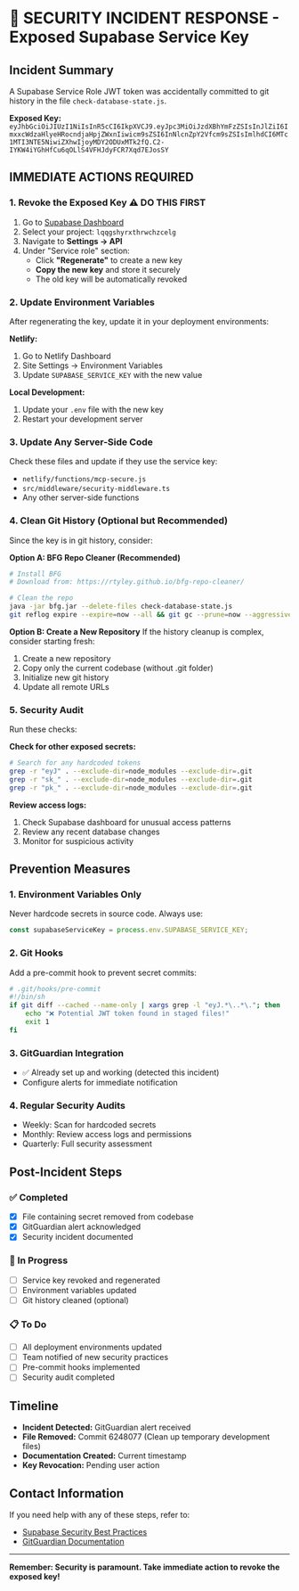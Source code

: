 # 🚨 SECURITY INCIDENT RESPONSE - Exposed Supabase Service Key

## Incident Summary
A Supabase Service Role JWT token was accidentally committed to git history in the file `check-database-state.js`.

**Exposed Key:** `eyJhbGciOiJIUzI1NiIsInR5cCI6IkpXVCJ9.eyJpc3MiOiJzdXBhYmFzZSIsInJlZiI6ImxxcWdzaHlyeHRocndjaHpjZWxnIiwicm9sZSI6InNlcnZpY2Vfcm9sZSIsImlhdCI6MTc1MTI3NTE5NiwiZXhwIjoyMDY2ODUxMTk2fQ.C2-IYKW4iYGhHfCu6qOLlS4VFHJdyFCR7Xqd7EJosSY`

## IMMEDIATE ACTIONS REQUIRED

### 1. Revoke the Exposed Key ⚠️ **DO THIS FIRST**
1. Go to [Supabase Dashboard](https://supabase.com/dashboard)
2. Select your project: `lqqgshyrxthrwchzcelg`
3. Navigate to **Settings → API**
4. Under "Service role" section:
   - Click **"Regenerate"** to create a new key
   - **Copy the new key** and store it securely
   - The old key will be automatically revoked

### 2. Update Environment Variables
After regenerating the key, update it in your deployment environments:

**Netlify:**
1. Go to Netlify Dashboard
2. Site Settings → Environment Variables
3. Update `SUPABASE_SERVICE_KEY` with the new value

**Local Development:**
1. Update your `.env` file with the new key
2. Restart your development server

### 3. Update Any Server-Side Code
Check these files and update if they use the service key:
- `netlify/functions/mcp-secure.js`
- `src/middleware/security-middleware.ts`
- Any other server-side functions

### 4. Clean Git History (Optional but Recommended)
Since the key is in git history, consider:

**Option A: BFG Repo Cleaner (Recommended)**
```bash
# Install BFG
# Download from: https://rtyley.github.io/bfg-repo-cleaner/

# Clean the repo
java -jar bfg.jar --delete-files check-database-state.js
git reflog expire --expire=now --all && git gc --prune=now --aggressive
```

**Option B: Create a New Repository**
If the history cleanup is complex, consider starting fresh:
1. Create a new repository
2. Copy only the current codebase (without .git folder)
3. Initialize new git history
4. Update all remote URLs

### 5. Security Audit
Run these checks:

**Check for other exposed secrets:**
```bash
# Search for any hardcoded tokens
grep -r "eyJ" . --exclude-dir=node_modules --exclude-dir=.git
grep -r "sk_" . --exclude-dir=node_modules --exclude-dir=.git
grep -r "pk_" . --exclude-dir=node_modules --exclude-dir=.git
```

**Review access logs:**
1. Check Supabase dashboard for unusual access patterns
2. Review any recent database changes
3. Monitor for suspicious activity

## Prevention Measures

### 1. Environment Variables Only
Never hardcode secrets in source code. Always use:
```javascript
const supabaseServiceKey = process.env.SUPABASE_SERVICE_KEY;
```

### 2. Git Hooks
Add a pre-commit hook to prevent secret commits:
```bash
# .git/hooks/pre-commit
#!/bin/sh
if git diff --cached --name-only | xargs grep -l "eyJ.*\..*\."; then
    echo "❌ Potential JWT token found in staged files!"
    exit 1
fi
```

### 3. GitGuardian Integration
- ✅ Already set up and working (detected this incident)
- Configure alerts for immediate notification

### 4. Regular Security Audits
- Weekly: Scan for hardcoded secrets
- Monthly: Review access logs and permissions
- Quarterly: Full security assessment

## Post-Incident Steps

### ✅ Completed
- [x] File containing secret removed from codebase
- [x] GitGuardian alert acknowledged
- [x] Security incident documented

### 🔄 In Progress
- [ ] Service key revoked and regenerated
- [ ] Environment variables updated
- [ ] Git history cleaned (optional)

### 📋 To Do
- [ ] All deployment environments updated
- [ ] Team notified of new security practices
- [ ] Pre-commit hooks implemented
- [ ] Security audit completed

## Timeline
- **Incident Detected:** GitGuardian alert received
- **File Removed:** Commit 6248077 (Clean up temporary development files)
- **Documentation Created:** Current timestamp
- **Key Revocation:** Pending user action

## Contact Information
If you need help with any of these steps, refer to:
- [Supabase Security Best Practices](https://supabase.com/docs/guides/platform/going-into-prod#security-considerations)
- [GitGuardian Documentation](https://docs.gitguardian.com/)

---
**Remember: Security is paramount. Take immediate action to revoke the exposed key!**
